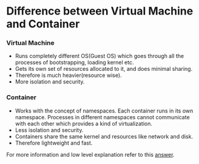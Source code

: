 # Difference between Virtual Machine and Container

### Virtual Machine 
* Runs completely different OS(Guest OS) which goes through all the processes of bootstrapping, loading kernel etc.
* Gets its own set of resources allocated to it, and does minimal sharing. 
* Therefore is much heavier(resource wise).
* More isolation and security.

### Container
* Works with the concept of namespaces. Each container runs in its own namespace. Processes in different namespaces cannot communicate with each other which provides a kind of virtualization.
* Less isolation and security.
* Containers share the same kernel and resources like network and disk.
* Therefore lightweight and fast.

For more information and low level explanation refer to this [answer](https://stackoverflow.com/a/34757096/4411757).